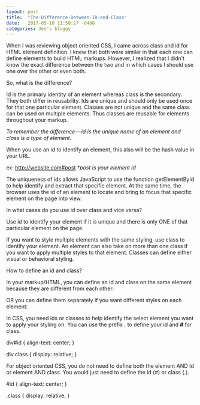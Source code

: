 ```yaml
---
layout: post
title:  "The-Difference-Between-ID-and-Class"
date:   2017-05-10 11:50:27 -0400
categories: Jen's bloggy
---
```


When I was reviewing object oriented CSS, I came across class and id for HTML element definition. I knew that both were similar in that each one can define elements to build HTML markups. However, I realized that I didn’t know the exact difference between the two and in which cases I should use one over the other or even both.

So, what is the difference?

Id is the primary identity of an element whereas class is the secondary. They both differ in reusability. Ids are unique and should only be used once for that one particular element. Classes are not unique and the same class can be used on multiple elements. Thus classes are reusable for elements throughout your markup.

_To remember the difference — id is the unique name of an element and class is a type of element._

When you use an id to identify an element, this also will be the hash value in your URL.

ex: http://website.com#post
_*post is your element id_

The uniqueness of ids allows JavaScript to use the function getElementById to help identify and extract that specific element. At the same time, the browser uses the id of an element to locate and bring to focus that specific element on the page into view.

In what cases do you use id over class and vice versa?

Use id to identify your element if it is unique and there is only ONE of that particular element on the page.

If you want to style multiple elements with the same styling, use class to identify your element. An element can also take on more than one class if you want to apply multiple styles to that element. Classes can define either visual or behavioral styling.

How to define an id and class?

In your markup/HTML, you can define an id and class on the same element because they are different from each other:

<div id='idName' class='className'>
  </div>

OR you can define them separately if you want different styles on each element:

<div id='idName'>
  <div class='className'>
    </div>
  </div>

In CSS, you need ids or classes to help identify the select element you want to apply your styling on. You can use the prefix **.** to define your id and **#** for class.

div#id {
  align-text: center;
}

div.class {
  display: relative;
}

For object oriented CSS, you do not need to define both the element AND Id or element AND class. You would just need to define the id (#) or class (.).


#id {
  align-text: center;
}

.class {
  display: relative;
}
